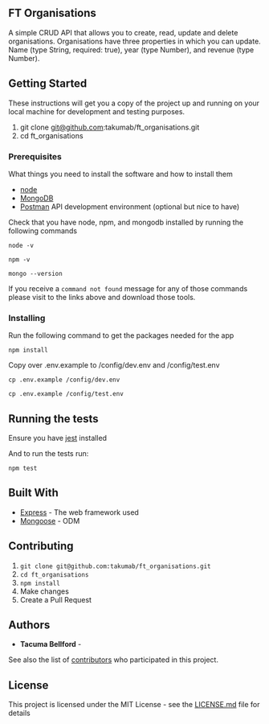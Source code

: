 ## FT Organisations

A simple CRUD API that allows you to create, read, update and delete organisations. Organisations have three
properties in which you can update. Name (type String, required: true), year (type Number), and revenue (type Number).

## Getting Started

These instructions will get you a copy of the project up and running on your local machine for development and testing purposes.

1. git clone git@github.com:takumab/ft_organisations.git
2. cd ft_organisations

### Prerequisites

What things you need to install the software and how to install them

- [node](https://nodejs.org/en/)
- [MongoDB](https://www.mongodb.com/what-is-mongodb)
- [Postman](https://www.getpostman.com/) API development environment (optional but nice to have)

Check that you have node, npm, and mongodb installed by running the following commands

```
node -v
```

```
npm -v
```

```
mongo --version
```

If you receive a `command not found` message for any of those commands please visit to the links above and download those tools.

### Installing

Run the following command to get the packages needed for the app

```
npm install
```

Copy over .env.example to /config/dev.env and /config/test.env

```
cp .env.example /config/dev.env
```

```
cp .env.example /config/test.env
```

## Running the tests

Ensure you have [jest](https://jestjs.io/docs/en/getting-started) installed

And to run the tests run:

```
npm test
```

## Built With

- [Express](https://expressjs.com//) - The web framework used
- [Mongoose](https://mongoosejs.com/) - ODM

## Contributing

1. `git clone git@github.com:takumab/ft_organisations.git`
2. `cd ft_organisations`
3. `npm install`
4. Make changes
5. Create a Pull Request

## Authors

- **Tacuma Bellford** -

See also the list of [contributors](https://github.com/takumab/ft_organisations/contributors) who participated in this project.

## License

This project is licensed under the MIT License - see the [LICENSE.md](LICENSE.md) file for details
